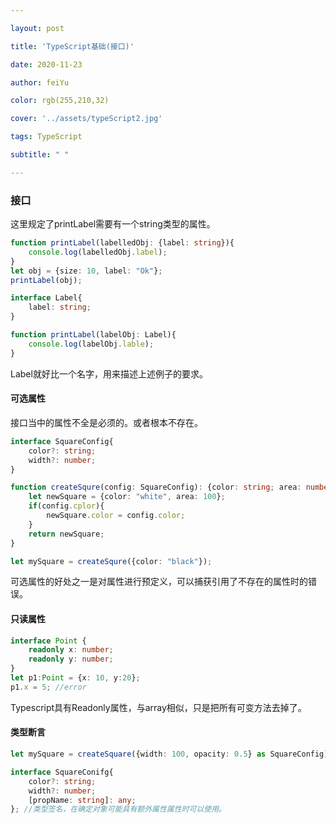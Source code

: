 ```yaml
---

layout: post

title: 'TypeScript基础(接口)'

date: 2020-11-23

author: feiYu

color: rgb(255,210,32)

cover: '../assets/typeScript2.jpg'

tags: TypeScript

subtitle: " "

---
```


### 接口

这里规定了printLabel需要有一个string类型的属性。

```typescript
function printLabel(labelledObj: {label: string}){
	console.log(labelledObj.label);
}
let obj = {size: 10, label: "Ok"};
printLabel(obj);
```

```typescript
interface Label{
	label: string;
}

function printLabel(labelObj: Label){
	console.log(labelObj.lable);
}
```

Label就好比一个名字，用来描述上述例子的要求。

#### 可选属性

接口当中的属性不全是必须的。或者根本不存在。

```typescript
interface SquareConfig{
	color?: string;
	width?: number;
}

function createSqure(config: SquareConfig): {color: string; area: number}{
	let newSquare = {color: "white", area: 100};
	if(config.cplor){
		newSquare.color = config.color;
	}
	return newSquare;
}

let mySquare = createSqure({color: "black"});
```

可选属性的好处之一是对属性进行预定义，可以捕获引用了不存在的属性时的错误。

#### 只读属性

```typescript
interface Point {
	readonly x: number;
	readonly y: number;
}
let p1:Point = {x: 10, y:20};
p1.x = 5; //error
```

Typescript具有Readonly属性，与array相似，只是把所有可变方法去掉了。

#### 类型断言

```typescript
let mySquare = createSquare({width: 100, opacity: 0.5} as SquareConfig); //可跳过ts额外的属性检查
```

```typescript
interface SquareConifg{
	color?: string;
	width?: number;
	[propName: string]: any;
}; //类型签名，在确定对象可能具有额外属性属性时可以使用。
```

​       